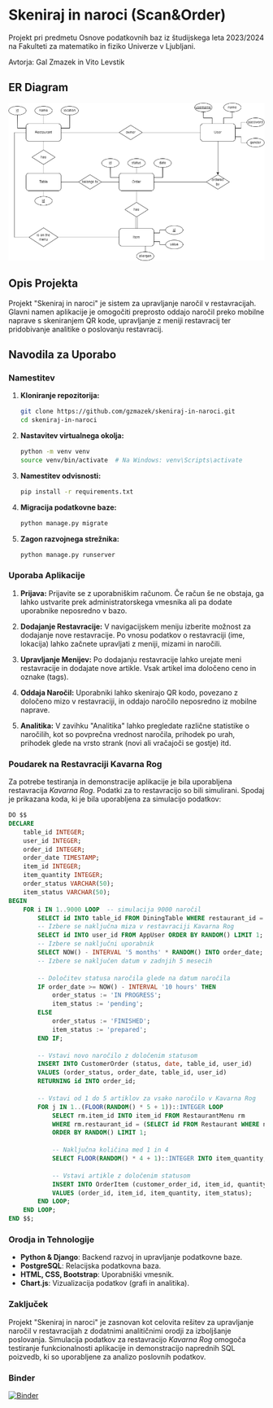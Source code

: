 # Skeniraj in naroci (Scan&Order)

Projekt pri predmetu Osnove podatkovnih baz iz študijskega leta 2023/2024 na Fakulteti za matematiko in fiziko Univerze v Ljubljani.

Avtorja: Gal Zmazek in Vito Levstik

## ER Diagram
![ER diagram](https://github.com/gzmazek/skeniraj-in-naroci/blob/main/ER_diagram.png?raw=true)

## Opis Projekta

Projekt "Skeniraj in naroci" je sistem za upravljanje naročil v restavracijah. Glavni namen aplikacije je omogočiti preprosto oddajo naročil preko mobilne naprave s skeniranjem QR kode, upravljanje z meniji restavracij ter pridobivanje analitike o poslovanju restavracij.

## Navodila za Uporabo

### Namestitev

1. **Kloniranje repozitorija:**

   ```bash
   git clone https://github.com/gzmazek/skeniraj-in-naroci.git
   cd skeniraj-in-naroci
   ```

2. **Nastavitev virtualnega okolja:**

   ```bash
   python -m venv venv
   source venv/bin/activate  # Na Windows: venv\Scripts\activate
   ```

3. **Namestitev odvisnosti:**

   ```bash
   pip install -r requirements.txt
   ```

4. **Migracija podatkovne baze:**

   ```bash
   python manage.py migrate
   ```

5. **Zagon razvojnega strežnika:**

   ```bash
   python manage.py runserver
   ```

### Uporaba Aplikacije

1. **Prijava:**
   Prijavite se z uporabniškim računom. Če račun še ne obstaja, ga lahko ustvarite prek administratorskega vmesnika ali pa dodate uporabnike neposredno v bazo.

2. **Dodajanje Restavracije:**
   V navigacijskem meniju izberite možnost za dodajanje nove restavracije. Po vnosu podatkov o restavraciji (ime, lokacija) lahko začnete upravljati z meniji, mizami in naročili.

3. **Upravljanje Menijev:**
   Po dodajanju restavracije lahko urejate meni restavracije in dodajate nove artikle. Vsak artikel ima določeno ceno in oznake (tags).

4. **Oddaja Naročil:**
   Uporabniki lahko skenirajo QR kodo, povezano z določeno mizo v restavraciji, in oddajo naročilo neposredno iz mobilne naprave.

5. **Analitika:**
   V zavihku "Analitika" lahko pregledate različne statistike o naročilih, kot so povprečna vrednost naročila, prihodek po urah, prihodek glede na vrsto strank (novi ali vračajoči se gostje) itd.

### Poudarek na Restavraciji Kavarna Rog

Za potrebe testiranja in demonstracije aplikacije je bila uporabljena restavracija *Kavarna Rog*. Podatki za to restavracijo so bili simulirani. Spodaj je prikazana koda, ki je bila uporabljena za simulacijo podatkov:

```sql
DO $$
DECLARE
    table_id INTEGER;
    user_id INTEGER;
    order_id INTEGER;
    order_date TIMESTAMP;
    item_id INTEGER;
    item_quantity INTEGER;
    order_status VARCHAR(50);
    item_status VARCHAR(50);
BEGIN
    FOR i IN 1..9000 LOOP  -- simulacija 9000 naročil
        SELECT id INTO table_id FROM DiningTable WHERE restaurant_id = (SELECT id FROM Restaurant WHERE name = 'Kavarna Rog') ORDER BY RANDOM() LIMIT 1;
        -- Izbere se naključna miza v restavraciji Kavarna Rog
        SELECT id INTO user_id FROM AppUser ORDER BY RANDOM() LIMIT 1;
        -- Izbere se naključni uporabnik
        SELECT NOW() - INTERVAL '5 months' * RANDOM() INTO order_date;
        -- Izbere se naključen datum v zadnjih 5 mesecih

        -- Določitev statusa naročila glede na datum naročila
        IF order_date >= NOW() - INTERVAL '10 hours' THEN
            order_status := 'IN PROGRESS';
            item_status := 'pending';
        ELSE
            order_status := 'FINISHED';
            item_status := 'prepared';
        END IF;

        -- Vstavi novo naročilo z določenim statusom
        INSERT INTO CustomerOrder (status, date, table_id, user_id)
        VALUES (order_status, order_date, table_id, user_id)
        RETURNING id INTO order_id;

        -- Vstavi od 1 do 5 artiklov za vsako naročilo v Kavarna Rog
        FOR j IN 1..(FLOOR(RANDOM() * 5 + 1))::INTEGER LOOP
            SELECT rm.item_id INTO item_id FROM RestaurantMenu rm
            WHERE rm.restaurant_id = (SELECT id FROM Restaurant WHERE name = 'Kavarna Rog')
            ORDER BY RANDOM() LIMIT 1;
            
            -- Naključna količina med 1 in 4
            SELECT FLOOR(RANDOM() * 4 + 1)::INTEGER INTO item_quantity;

            -- Vstavi artikle z določenim statusom
            INSERT INTO OrderItem (customer_order_id, item_id, quantity, status)
            VALUES (order_id, item_id, item_quantity, item_status);
        END LOOP;
    END LOOP;
END $$;
```

### Orodja in Tehnologije

- **Python & Django**: Backend razvoj in upravljanje podatkovne baze.
- **PostgreSQL**: Relacijska podatkovna baza.
- **HTML, CSS, Bootstrap**: Uporabniški vmesnik.
- **Chart.js**: Vizualizacija podatkov (grafi in analitika).

### Zaključek

Projekt "Skeniraj in naroci" je zasnovan kot celovita rešitev za upravljanje naročil v restavracijah z dodatnimi analitičnimi orodji za izboljšanje poslovanja. Simulacija podatkov za restavracijo *Kavarna Rog* omogoča testiranje funkcionalnosti aplikacije in demonstracijo naprednih SQL poizvedb, ki so uporabljene za analizo poslovnih podatkov.

### Binder
[![Binder](https://mybinder.org/badge_logo.svg)](https://mybinder.org/v2/gh/gzmazek/skeniraj-in-naroci/main?labpath=proxy%2F8080)
